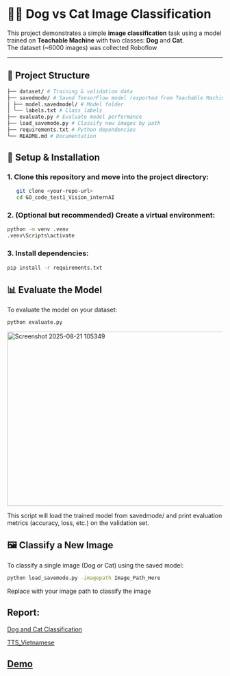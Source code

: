 # 🐶🐱 Dog vs Cat Image Classification

This project demonstrates a simple **image classification** task using a model trained on **Teachable Machine** with two classes: **Dog** and **Cat**.  
The dataset (~6000 images) was collected Roboflow

---

## 📂 Project Structure
```bash
├── dataset/ # Training & validation data
├── savedmode/ # Saved TensorFlow model (exported from Teachable Machine)
│ ├── model.savedmodel/ # Model folder
│ └── labels.txt # Class labels
├── evaluate.py # Evaluate model performance
├── load_savemode.py # Classify new images by path
├── requirements.txt # Python dependencies
└── README.md # Documentation
```

## 🚀 Setup & Installation
### 1. Clone this repository and move into the project directory:
```bash
   git clone <your-repo-url>
   cd GO_code_test1_Vision_internAI
```
### 2. (Optional but recommended) Create a virtual environment:
```bash
python -m venv .venv
.venv\Scripts\activate      
```
### 3. Install dependencies:
```bash
pip install -r requirements.txt
```
## 📊 Evaluate the Model
To evaluate the model on your dataset:
```bash
python evaluate.py
```
<img width="566" height="406" alt="Screenshot 2025-08-21 105349" src="https://github.com/user-attachments/assets/fadef4b0-74c1-4e35-bdca-e57a26f800b2" />

This script will load the trained model from savedmode/ and print evaluation metrics (accuracy, loss, etc.) on the validation set.
## 🖼️ Classify a New Image
To classify a single image (Dog or Cat) using the saved model:
```bash
python load_savemode.py -imagepath Image_Path_Here
```
Replace with your image path to classify the image
## Report:
[Dog and Cat Classification](https://github.com/nguyentiendat12032003/GO_code_test1_Vision_internAI/blob/main/Report_Ex1.md)

[TTS_Vietnamese](https://github.com/nguyentiendat12032003/GO_code_test1_Vision_internAI/blob/main/Propose_TTS.md)
## [Demo](https://drive.google.com/file/d/1DuWaFRqTTSq9d9w27Z20Q9serDlm_Pdv/view?usp=sharing) 







